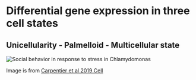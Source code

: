 # Differential gene expression in three cell states

## Unicellularity - Palmelloid - Multicellular state

![Social behavior in response to stress in Chlamydomonas](/proj/snic2022-23-81/expression_algae/social_stress.png)

Image is from [Carpentier et al 2019 Cell](https://pubmed.ncbi.nlm.nih.gov/31652831/)